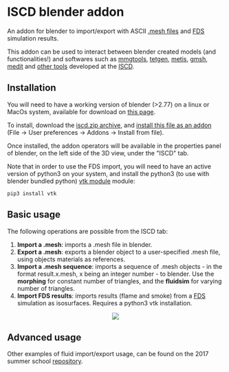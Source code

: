 # ISCD blender addon
An addon for blender to import/export with ASCII [.mesh files](https://www.ljll.math.upmc.fr/frey/logiciels/Docmedit.dir/Docmedit.html#SECTION00031000000000000000) and [FDS](https://pages.nist.gov/fds-smv/) simulation results.

This addon can be used to interact between blender created models (and functionalities!) and softwares such as [mmgtools](http://mmgtools.org), [tetgen](http://wias-berlin.de/software/index.jsp?id=TetGen&lang=1), [metis](http://glaros.dtc.umn.edu/gkhome/metis/metis/overview), [gmsh](http://gmsh.info/), [medit](https://github.com/ISCDtoolbox/Medit) and [other tools](https://github.com/ISCDtoolbox) developed at the [ISCD](http://iscd.upmc.fr).

## Installation
You will need to have a working version of blender (>2.77) on a linux or MacOs system, available for download on [this page](https://www.blender.org/download/).

To install, download the [iscd.zip archive](https://github.com/loicNorgeot/mesh-addon/releases/download/1.0/iscd.zip), and [install this file as an addon](https://docs.blender.org/manual/en/dev/preferences/addons.html) (File -> User preferences -> Addons -> Install from file).

Once installed, the addon operators will be available in the properties panel of blender, on the left side of the 3D view, under the "ISCD" tab.

Note that in order to use the FDS import, you will need to have an active version of python3 on your system, and install the python3 (to use with blender bundled python) [vtk module](https://lorensen.github.io/VTKExamples/site/Python/) module:
```
pip3 install vtk
```

## Basic usage
The following operations are possible from the ISCD tab:
1. **Import a .mesh**: imports a .mesh file in blender.
2. **Export a .mesh**: exports a blender object to a user-specified .mesh file, using objects materials as references.
3. **Import a .mesh sequence**: imports a sequence of .mesh objects - in the format result.x.mesh, x being an integer number - to blender. Use the **morphing** for constant number of triangles, and the **fluidsim** for varying number of triangles.
4. **Import FDS results**: imports results (flame and smoke) from a [FDS](https://pages.nist.gov/fds-smv/) simulation as isosurfaces. Requires a python3 vtk installation.
<p align="center">
<img src="https://user-images.githubusercontent.com/11873158/41673413-27f33548-74bd-11e8-889e-4403ce3fff37.png"/>
</p>

## Advanced usage
Other examples of fluid import/export usage,  can be found on the 2017 summer school [repository](https://github.com/ISCDtoolbox/pythonMesh).
